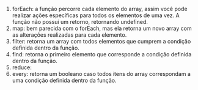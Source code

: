 1. forEach: a função percorre cada elemento do array, assim você pode realizar ações específicas para todos os elementos de uma vez. A função não possui um retorno, retornando undefined.
2. map: bem parecida com o forEach, mas ela retorna um novo array com as alterações realizadas para cada elemento.
3. filter: retorna um array com todos elementos que cumprem a condição definida dentro da função.
4. find: retorna o primeiro elemento que corresponde a condição definida dentro da função.
5. reduce: 
6. every: retorna um booleano caso todos itens do array correspondam a uma condição definida dentro da função.